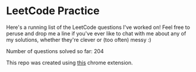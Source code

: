 # LeetCode Practice

Here's a running list of the LeetCode questions I've worked on! Feel free to peruse and drop me a line if you've ever like to chat with me about any of my solutions, whether they're clever or (too often) messy :)

Number of questions solved so far: 204

This repo was created using [this](https://github.com/QasimWani/LeetHub) chrome extension.
